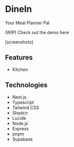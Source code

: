 # DineIn

Your Meal Planner Pal

(WIP) Check out the demo here 

[screenshots]


## Features

* Kitchen

## Technologies
* Next.js
* Typescript
* Tailwind CSS
* Shadcn
* Lucide
* Node.js
* Express
* pnpm 
* Supabase
